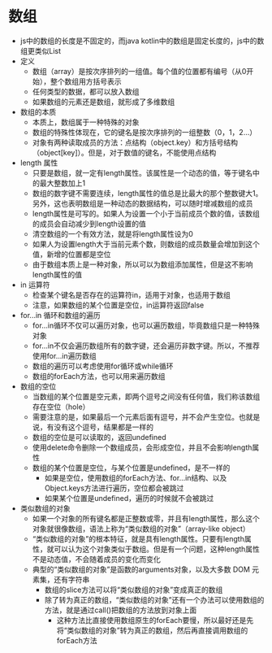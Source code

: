 # 数组

+ js中的数组的长度是不固定的，而java kotlin中的数组是固定长度的，js中的数组更类似List
+ 定义
  + 数组（array）是按次序排列的一组值。每个值的位置都有编号（从0开始），整个数组用方括号表示
  + 任何类型的数据，都可以放入数组
  + 如果数组的元素还是数组，就形成了多维数组
+ 数组的本质
  + 本质上，数组属于一种特殊的对象
  + 数组的特殊性体现在，它的键名是按次序排列的一组整数（0，1，2...）
  + 对象有两种读取成员的方法：点结构（object.key）和方括号结构（object[key]）。但是，对于数值的键名，不能使用点结构
+ length 属性
  + 只要是数组，就一定有length属性。该属性是一个动态的值，等于键名中的最大整数加上1
  + 数组的数字键不需要连续，length属性的值总是比最大的那个整数键大1。另外，这也表明数组是一种动态的数据结构，可以随时增减数组的成员
  + length属性是可写的。如果人为设置一个小于当前成员个数的值，该数组的成员会自动减少到length设置的值
  + 清空数组的一个有效方法，就是将length属性设为0
  + 如果人为设置length大于当前元素个数，则数组的成员数量会增加到这个值，新增的位置都是空位
  + 由于数组本质上是一种对象，所以可以为数组添加属性，但是这不影响length属性的值
+ in 运算符
  + 检查某个键名是否存在的运算符in，适用于对象，也适用于数组
  + 注意，如果数组的某个位置是空位，in运算符返回false
+ for...in 循环和数组的遍历
  + for...in循环不仅可以遍历对象，也可以遍历数组，毕竟数组只是一种特殊对象
  + for...in不仅会遍历数组所有的数字键，还会遍历非数字键。所以，不推荐使用for...in遍历数组
  + 数组的遍历可以考虑使用for循环或while循环
  + 数组的forEach方法，也可以用来遍历数组
+ 数组的空位
  + 当数组的某个位置是空元素，即两个逗号之间没有任何值，我们称该数组存在空位（hole）
  + 需要注意的是，如果最后一个元素后面有逗号，并不会产生空位。也就是说，有没有这个逗号，结果都是一样的
  + 数组的空位是可以读取的，返回undefined
  + 使用delete命令删除一个数组成员，会形成空位，并且不会影响length属性
  + 数组的某个位置是空位，与某个位置是undefined，是不一样的
    + 如果是空位，使用数组的forEach方法、for...in结构、以及Object.keys方法进行遍历，空位都会被跳过
    + 如果某个位置是undefined，遍历的时候就不会被跳过
+ 类似数组的对象
  + 如果一个对象的所有键名都是正整数或零，并且有length属性，那么这个对象就很像数组，语法上称为“类似数组的对象”（array-like object）
  + “类似数组的对象”的根本特征，就是具有length属性。只要有length属性，就可以认为这个对象类似于数组。但是有一个问题，这种length属性不是动态值，不会随着成员的变化而变化
  + 典型的“类似数组的对象”是函数的arguments对象，以及大多数 DOM 元素集，还有字符串
    + 数组的slice方法可以将“类似数组的对象”变成真正的数组
    + 除了转为真正的数组，“类似数组的对象”还有一个办法可以使用数组的方法，就是通过call()把数组的方法放到对象上面
      + 这种方法比直接使用数组原生的forEach要慢，所以最好还是先将“类似数组的对象”转为真正的数组，然后再直接调用数组的forEach方法